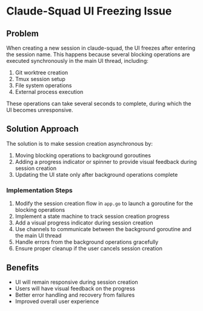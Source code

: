 # Claude-Squad UI Freezing Issue

## Problem
When creating a new session in claude-squad, the UI freezes after entering the session name. This happens because several blocking operations are executed synchronously in the main UI thread, including:

1. Git worktree creation
2. Tmux session setup 
3. File system operations
4. External process execution

These operations can take several seconds to complete, during which the UI becomes unresponsive.

## Solution Approach

The solution is to make session creation asynchronous by:

1. Moving blocking operations to background goroutines
2. Adding a progress indicator or spinner to provide visual feedback during session creation
3. Updating the UI state only after background operations complete

### Implementation Steps

1. Modify the session creation flow in `app.go` to launch a goroutine for the blocking operations
2. Implement a state machine to track session creation progress
3. Add a visual progress indicator during session creation
4. Use channels to communicate between the background goroutine and the main UI thread
5. Handle errors from the background operations gracefully
6. Ensure proper cleanup if the user cancels session creation

## Benefits

- UI will remain responsive during session creation
- Users will have visual feedback on the progress
- Better error handling and recovery from failures
- Improved overall user experience